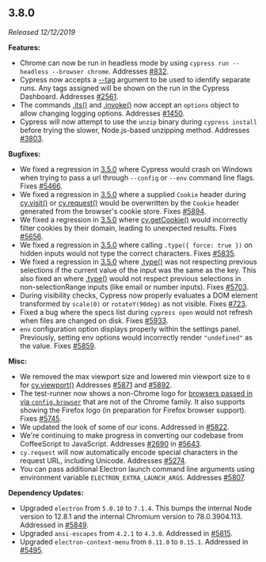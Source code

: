 ## 3.8.0

_Released 12/12/2019_

**Features:**

- Chrome can now be run in headless mode by using
  `cypress run --headless --browser chrome`. Addresses
  [#832](https://github.com/cypress-io/cypress/issues/832).
- Cypress now accepts a
  [--tag](/guides/guides/command-line#cypress-run-tag-lt-tag-gt) argument to be
  used to identify separate runs. Any tags assigned will be shown on the run in
  the Cypress Dashboard. Addresses
  [#2561](https://github.com/cypress-io/cypress/issues/2561).
- The commands [.its()](/api/commands/its) and [.invoke()](/api/commands/invoke)
  now accept an `options` object to allow changing logging options. Addresses
  [#1450](https://github.com/cypress-io/cypress/issues/1450).
- Cypress will now attempt to use the `unzip` binary during `cypress install`
  before trying the slower, Node.js-based unzipping method. Addresses
  [#3803](https://github.com/cypress-io/cypress/issues/3803).

**Bugfixes:**

- We fixed a regression in [3.5.0](#3-5-0) where Cypress would crash on Windows
  when trying to pass a url through `--config` or `--env` command line flags.
  Fixes [#5466](https://github.com/cypress-io/cypress/issues/5466).
- We fixed a regression in [3.5.0](#3-5-0) where a supplied `Cookie` header
  during [cy.visit()](/api/commands/visit) or
  [cy.request()](/api/commands/request) would be overwritten by the `Cookie`
  header generated from the browser's cookie store. Fixes
  [#5894](https://github.com/cypress-io/cypress/issues/5894).
- We fixed a regression in [3.5.0](#3-5-0) where
  [cy.getCookie()](/api/commands/getcookie) would incorrectly filter cookies by
  their domain, leading to unexpected results. Fixes
  [#5656](https://github.com/cypress-io/cypress/issues/5656).
- We fixed a regression in [3.5.0](#3-5-0) where calling
  `.type({ force: true })` on hidden inputs would not type the correct
  characters. Fixes [#5835](https://github.com/cypress-io/cypress/issues/5835).
- We fixed a regression in [3.5.0](#3-5-0) where [.type()](/api/commands/type)
  was not respecting previous selections if the current value of the input was
  the same as the key. This also fixed an where [.type()](/api/commands/type)
  would not respect previous selections in non-selectionRange inputs (like email
  or number inputs). Fixes
  [#5703](https://github.com/cypress-io/cypress/issues/5703).
- During visibility checks, Cypress now properly evaluates a DOM element
  transformed by `scale(0)` or `rotateY(90deg)` as not visible. Fixes
  [#723](https://github.com/cypress-io/cypress/issues/723).
- Fixed a bug where the specs list during `cypress open` would not refresh when
  files are changed on disk. Fixes
  [#5933](https://github.com/cypress-io/cypress/issues/5933).
- `env` configuration option displays properly within the settings panel.
  Previously, setting env options would incorrectly render `"undefined"` as the
  value. Fixes [#5859](https://github.com/cypress-io/cypress/issues/5859).

**Misc:**

- We removed the max viewport size and lowered min viewport size to `0` for
  [cy.viewport()](/api/commands/viewport) Addresses
  [#5871](https://github.com/cypress-io/cypress/issues/5871) and
  [#5892](https://github.com/cypress-io/cypress/issues/5892).
- The test-runner now shows a non-Chrome logo for
  [browsers passed in via `config.browser`](/guides/guides/launching-browsers#Customize-available-browsers)
  that are not of the Chrome family. It also supports showing the Firefox logo
  (in preparation for Firefox browser support). Fixes
  [#5745](https://github.com/cypress-io/cypress/issues/5745).
- We updated the look of some of our icons. Addressed in
  [#5822](https://github.com/cypress-io/cypress/pull/5822).
- We're continuing to make progress in converting our codebase from CoffeeScript
  to JavaScript. Addresses
  [#2690](https://github.com/cypress-io/cypress/issues/2690) in
  [#5643](https://github.com/cypress-io/cypress/pull/5643).
- `cy.request` will now automatically encode special characters in the request
  URL, including Unicode. Addresses
  [#5274](https://github.com/cypress-io/cypress/issues/5274).
- You can pass additional Electron launch command line arguments using
  environment variable `ELECTRON_EXTRA_LAUNCH_ARGS`. Addresses
  [#5807](https://github.com/cypress-io/cypress/issues/5807).

**Dependency Updates:**

- Upgraded `electron` from `5.0.10` to `7.1.4`. This bumps the internal Node
  version to 12.8.1 and the internal Chromium version to 78.0.3904.113.
  Addressed in [#5849](https://github.com/cypress-io/cypress/pull/5849).
- Upgraded `ansi-escapes` from `4.2.1` to `4.3.0`. Addressed in
  [#5815](https://github.com/cypress-io/cypress/pull/5815).
- Upgraded `electron-context-menu` from `0.11.0` to `0.15.1`. Addressed in
  [#5495](https://github.com/cypress-io/cypress/pull/5495).
